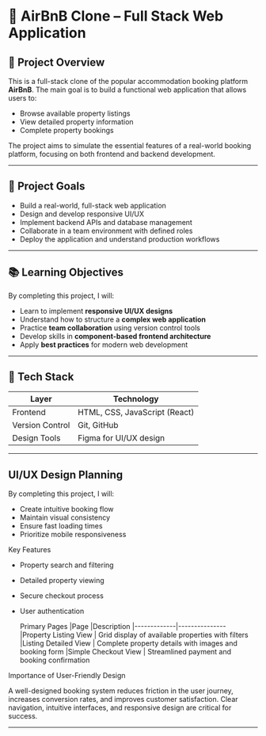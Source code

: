 # 🏡 AirBnB Clone – Full Stack Web Application

## 📌 Project Overview

This is a full-stack clone of the popular accommodation booking platform **AirBnB**. The main goal is to build a functional web application that allows users to:

- Browse available property listings  
- View detailed property information  
- Complete property bookings  

The project aims to simulate the essential features of a real-world booking platform, focusing on both frontend and backend development.

---

## 🎯 Project Goals

- Build a real-world, full-stack web application  
- Design and develop responsive UI/UX  
- Implement backend APIs and database management  
- Collaborate in a team environment with defined roles  
- Deploy the application and understand production workflows  

---

## 📚 Learning Objectives

By completing this project, I will:

- Learn to implement **responsive UI/UX designs**
- Understand how to structure a **complex web application**
- Practice **team collaboration** using version control tools
- Develop skills in **component-based frontend architecture**
- Apply **best practices** for modern web development

---

## 🧰 Tech Stack

| Layer        | Technology                          |
|--------------|-------------------------------------|
| Frontend     | HTML, CSS, JavaScript (React)       |
| Version Control | Git, GitHub                     |
| Design Tools | Figma for UI/UX design              |


---
## UI/UX Design Planning

By completing this project, I will:

- Create intuitive booking flow
- Maintain visual consistency
- Ensure fast loading times
- Prioritize mobile responsiveness

  
Key Features
- Property search and filtering
- Detailed property viewing
- Secure checkout process
- User authentication

  Primary Pages
  |Page         |Description
  |-------------|---------------
  |Property Listing View |	Grid display of available properties with filters
  |Listing Detailed View |	Complete property details with images and booking form
  |Simple Checkout View	 | Streamlined payment and booking confirmation
  
Importance of User-Friendly Design

A well-designed booking system reduces friction in the user journey, increases conversion rates, and improves customer satisfaction. Clear navigation, intuitive interfaces, and responsive design are critical for success.



---
